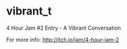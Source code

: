 # vibrant_t
4 Hour Jam #2 Entry - A Vibrant Conversation

For more info:
http://itch.io/jam/4-hour-jam-2
